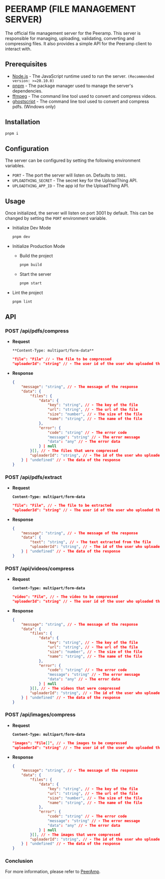 # PEERAMP (FILE MANAGEMENT SERVER)

The official file management server for the Peeramp. This server is responsible for managing, uploading, validating, converting and compressing files. It also provides a simple API for the Peeramp client to interact with.

## Prerequisites

-   [Node.js](https://nodejs.org/en/) - The JavaScript runtime used to run the server. `(Recommended version: >=20.10.0)`
-   [pnpm](https://pnpm.js.org/) - The package manager used to manage the server's dependencies.
-   [ffmpeg](https://ffmpeg.org/) - The command line tool used to convert and compress videos.
-   [ghostscript](https://www.ghostscript.com/) - The command line tool used to convert and compress pdfs. (Windows only)

## Installation

```bash
pnpm i
```

## Configuration

The server can be configured by setting the following environment variables.

-   `PORT` - The port the server will listen on. Defaults to `3001`.
-   `UPLOADTHING_SECRET` - The secret key for the UploadThing API.
-   `UPLOADTHING_APP_ID` - The app id for the UploadThing API.

## Usage

Once initialized, the server will listen on port 3001 by default. This can be changed by setting the `PORT` environment variable.

-   Initialize Dev Mode

    ```bash
    pnpm dev
    ```

-   Initialize Production Mode

    -   Build the project

        ```bash
        pnpm build
        ```

    -   Start the server

        ```bash
        pnpm start
        ```

-   Lint the project

    ```bash
    pnpm lint
    ```

## API

### POST /api/pdfs/compress

-   **Request**

    `**Content-Type: multipart/form-data**`

    ```json
    "file": "File" // - The file to be compressed
    "uploaderId": "string" // - The user id of the user who uploaded the file
    ```

-   **Response**

    ```json
    {
        "message": "string", // - The message of the response
        "data": {
            "files": {
                "data": {
                    "key": "string", // - The key of the file
                    "url": "string", // - The url of the file
                    "size": "number", // - The size of the file
                    "name": "string", // - The name of the file
                },
                "error": {
                    "code": "string" // - The error code
                    "message": "string" // - The error message
                    "data": "any" // - The error data
                } | null
            }[], // - The files that were compressed
            "uploaderId": "string", // - The id of the user who uploaded the file
        } | "undefined" // - The data of the response
    }
    ```

### POST /api/pdfs/extract

-   **Request**

    **`Content-Type: multipart/form-data`**

    ```json
    "file": "File", // - The file to be extracted
    "uploaderId": "string" // - The user id of the user who uploaded the file
    ```

-   **Response**

    ```json
    {
        "message": "string", // - The message of the response
        "data": {
            "text": "string", // - The text extracted from the file
            "uploaderId": "string", // - The id of the user who uploaded the file
        } | "undefined" // - The data of the response
    }
    ```

### POST /api/videos/compress

-   **Request**

    **`Content-Type: multipart/form-data`**

    ```json
    "video": "File", // - The video to be compressed
    "uploaderId": "string" // - The user id of the user who uploaded the file
    ```

-   **Response**

    ```json
    {
        "message": "string", // - The message of the response
        "data": {
            "files": {
                "data": {
                    "key": "string", // - The key of the file
                    "url": "string", // - The url of the file
                    "size": "number", // - The size of the file
                    "name": "string", // - The name of the file
                },
                "error": {
                    "code": "string" // - The error code
                    "message": "string" // - The error message
                    "data": "any" // - The error data
                } | null
            }[], // - The videos that were compressed
            "uploaderId": "string", // - The id of the user who uploaded the file
        } | "undefined" // - The data of the response
    }
    ```

### POST /api/images/compress

-   **Request**

    **`Content-Type: multipart/form-data`**

    ```json
    "images": "File[]", // - The images to be compressed
    "uploaderId": "string" // - The user id of the user who uploaded the file
    ```

-   **Response**

    ```json
    {
        "message": "string", // - The message of the response
        "data": {
            "files": {
                "data": {
                    "key": "string", // - The key of the file
                    "url": "string", // - The url of the file
                    "size": "number", // - The size of the file
                    "name": "string", // - The name of the file
                },
                "error": {
                    "code": "string" // - The error code
                    "message": "string" // - The error message
                    "data": "any" // - The error data
                } | null
            }[], // - The images that were compressed
            "uploaderId": "string", // - The id of the user who uploaded the file
        } | "undefined" // - The data of the response
    }
    ```

### Conclusion

For more information, please refer to [PeerAmp](https://github.com/itsdrvgo/peeramp/).
